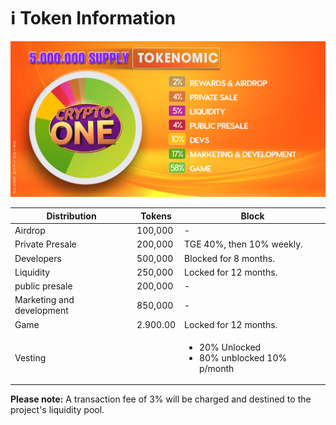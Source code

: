 # ℹ Token Information

![](../.gitbook/assets/chart-one.jpg)

| Distribution              | Tokens   | Block                                                            |
| ------------------------- | -------- | ---------------------------------------------------------------- |
| Airdrop                   | 100,000  | -                                                                |
| Private Presale           | 200,000  | TGE 40%, then 10% weekly.                                        |
| Developers                | 500,000  | Blocked for 8 months.                                            |
| Liquidity                 | 250,000  | Locked for 12 months.                                            |
| public presale            | 200,000  | -                                                                |
| Marketing and development | 850,000  | -                                                                |
| Game                      | 2.900.00 | Locked for 12 months.                                            |
| Vesting                   |          | <ul><li>20% Unlocked</li><li>80% unblocked 10% p/month</li></ul> |

**Please note:** A transaction fee of 3% will be charged and destined to the project's liquidity pool.
